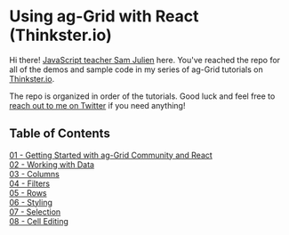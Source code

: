 # Using ag-Grid with React (Thinkster.io)
Hi there! [JavaScript teacher Sam Julien](http://www.samjulien.com/) here. You've reached the repo for all of the demos and sample code in my series of ag-Grid tutorials on [Thinkster.io](https://thinkster.io/).

The repo is organized in order of the tutorials. Good luck and feel free to [reach out to me on Twitter](https://twitter.com/samjulien) if you need anything!

## Table of Contents

[01 - Getting Started with ag-Grid Community and React](./01-getting-started)<br/>
[02 - Working with Data](./02-data)<br/>
[03 - Columns](./03-columns)<br/>
[04 - Filters](./04-filters)<br/>
[05 - Rows](./05-rows)<br/>
[06 - Styling](./06-styling)<br/>
[07 - Selection](./07-selection)<br/>
[08 - Cell Editing](./08-cell-editing)

